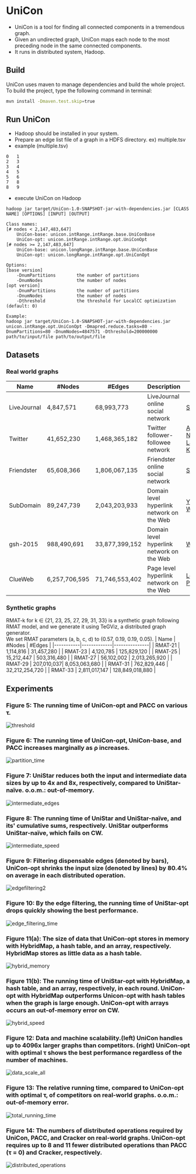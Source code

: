 # UniCon

- UniCon is a tool for finding all connected components in a tremendous graph.
- Given an undirected graph, UniCon maps each node to the most preceding node in the same connected components.
- It runs in distributed system, Hadoop. 

## Build

UniCon uses maven to manage dependencies and build the whole project. To build the project, type the following command in terminal:

```bash
mvn install -Dmaven.test.skip=true
```

## Run UniCon
- Hadoop should be installed in your system.
- Prepare an edge list file of a graph in a HDFS directory. ex) multiple.tsv
- example (multiple.tsv)
```
0   1
2   3
3   4
4   5
5   6
7   8
8   9
```

- execute UniCon on Hadoop 
```
hadoop jar target/UniCon-1.0-SNAPSHOT-jar-with-dependencies.jar [CLASS NAME] [OPTIONS] [INPUT] [OUTPUT] 

Class names:
[# nodes < 2,147,483,647]
    UniCon-base: unicon.intRange.intRange.base.UniConBase
    UniCon-opt: unicon.intRange.intRange.opt.UniConOpt
[# nodes >= 2,147,483,647]
    UniCon-base: unicon.longRange.intRange.base.UniConBase
    UniCon-opt: unicon.longRange.intRange.opt.UniConOpt
  
Options:
[base version]
    -DnumPartitions        the number of partitions
    -DnumNodes             the number of nodes
[opt version]
    -DnumPartitions        the number of partitions
    -DnumNodes             the number of nodes
    -Dthreshold            the threshold for LocalCC optimization (default: 0)
    
Example:
hadoop jar target/UniCon-1.0-SNAPSHOT-jar-with-dependencies.jar unicon.intRange.opt.UniConOpt -Dmapred.reduce.tasks=80 -DnumPartitions=80 -DnumNodes=4847571 -Dthreshold=200000000 path/to/input/file path/to/output/file
```

## Datasets
### Real world graphs
| Name        | #Nodes      | #Edges        | Description                                                 | Source                           |
|-------------|-------------|---------------|-------------------------------------------------------------|----------------------------------|
| LiveJournal     | 4,847,571  | 68,993,773 | LiveJournal online social network                           | [SNAP](http://snap.stanford.edu/data/soc-LiveJournal1.html) |
| Twitter     | 41,652,230  | 1,468,365,182 | Twitter follower-followee network                           | [Advanced Networking Lab at KAIST](http://an.kaist.ac.kr/traces/WWW2010.html) |
| Friendster  | 65,608,366  | 1,806,067,135 | Friendster online social network                            | [SNAP](http://snap.stanford.edu/data/com-Friendster.html)                             |
| SubDomain   | 89,247,739  | 2,043,203,933 | Domain level hyperlink network on the Web                   | [Yahoo Webscope](http://webscope.sandbox.yahoo.com/)                   |
| gsh-2015    | 988,490,691 | 33,877,399,152 | Domain level hyperlink network on the Web                     | [WebGraph](http://law.di.unimi.it/webdata/gsh-2015/)                   |
| ClueWeb    | 6,257,706,595 | 71,746,553,402 | Page level hyperlink network on the Web                     | [Lemur Project](http://www.lemurproject.org/clueweb12/webgraph.php/)                   |

### Synthetic graphs
RMAT-k for k ∈ {21, 23, 25, 27, 29, 31, 33} is a synthetic graph following RMAT model, and we generate it using TeGViz, a distributed graph generator. \
We set RMAT parameters (a, b, c, d) to (0.57, 0.19, 0.19, 0.05).
| Name      | #Nodes      | #Edges        |
|-----------|-------------|---------------|
| RMAT-21 | 1,114,816 | 31,457,280 |
| RMAT-23 | 4,120,785 | 125,829,120 |
| RMAT-25 | 15,212,447 | 503,316,480 |
| RMAT-27 | 56,102,002 | 2,013,265,920 |
| RMAT-29 | 207,010,037| 8,053,063,680 |
| RMAT-31 | 762,829,446 | 32,212,254,720 |
| RMAT-33 | 2,811,017,147 | 128,849,018,880 |

## Experiments
### Figure 5: The running time of UniCon-opt and PACC on various τ. 
![threshold](https://user-images.githubusercontent.com/69777365/119813189-efa10580-bf23-11eb-8cce-0493dd8a4442.png)

### Figure 6: The running time of UniCon-opt, UniCon-base, and PACC increases marginally as ρ increases.
![partition_time](https://user-images.githubusercontent.com/69777365/119813220-f92a6d80-bf23-11eb-9e4d-fba082d384ae.png)

### Figure 7: UniStar reduces both the input and intermediate data sizes by up to 4x and 8x, respectively, compared to UniStar-naïve. o.o.m.: out-of-memory.
![intermediate_edges](https://user-images.githubusercontent.com/69777365/119813243-ffb8e500-bf23-11eb-90e4-290fa0e33d8e.png)

### Figure 8: The running time of UniStar and UniStar-naïve, and its' cumulative sums, respectively. UniStar outperforms UniStar-naïve, which fails on CW.
![intermediate_speed](https://user-images.githubusercontent.com/69777365/119813269-06dff300-bf24-11eb-8f9a-522ddcf4eb0e.png)

### Figure 9: Filtering dispensable edges (denoted by bars), UniCon-opt shrinks the input size (denoted by lines) by 80.4% on average in each distributed operation.
![edgefiltering2](https://user-images.githubusercontent.com/69777365/119813309-12cbb500-bf24-11eb-96b8-e387ee5e3b45.png)

### Figure 10: By the edge filtering, the running time of UniStar-opt drops quickly showing the best performance.
![edge_filtering_time](https://user-images.githubusercontent.com/69777365/119813323-1828ff80-bf24-11eb-97d4-135b992f64a6.png)

### Figure 11(a): The size of data that UniCon-opt stores in memory with HybridMap, a hash table, and an array, respectively. HybridMap stores as little data as a hash table.
![hybrid_memory](https://user-images.githubusercontent.com/69777365/119813344-1d864a00-bf24-11eb-8196-d2b5f3ea93d2.png)

### Figure 11(b): The running time of UniStar-opt with HybridMap, a hash table, and an array, respectively, in each round. UniCon-opt with HybridMap outperforms Unicon-opt with hash tables when the graph is large enough. UniCon-opt with arrays occurs an out-of-memory error on CW.
![hybrid_speed](https://user-images.githubusercontent.com/69777365/119813364-2414c180-bf24-11eb-8ba5-d19c0b327ead.png)

### Figure 12: Data and machine scalability.(left) UniCon handles up to 4096x larger graphs than competitors. (right) UniCon-opt with optimal τ shows the best performance regardless of the number of machines.
![data_scale_all](https://user-images.githubusercontent.com/69777365/119813390-2c6cfc80-bf24-11eb-8cdd-10ee79aa14ef.png)

### Figure 13: The relative running time, compared to UniCon-opt with optimal τ, of competitors on real-world graphs. o.o.m.: out-of-memory error.
![total_running_time](https://user-images.githubusercontent.com/69777365/119813407-31ca4700-bf24-11eb-833a-3f93cdfd05c8.png)

### Figure 14: The numbers of distributed operations required by UniCon, PACC, and Cracker on real-world graphs. UniCon-opt requires up to 8 and 11 fewer distributed operations than PACC (τ = 0) and Cracker, respectively.
![distributed_operations](https://user-images.githubusercontent.com/69777365/119813427-37c02800-bf24-11eb-9efe-813e55524598.png)
